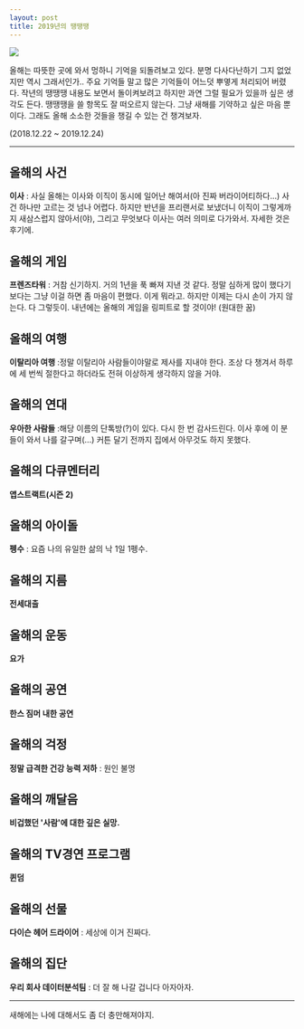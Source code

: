 ```yaml
---
layout: post
title: 2019년의 땡땡땡
---
```


![](https://scontent-lga3-1.cdninstagram.com/v/t51.2885-15/sh0.08/e35/s640x640/79180638_157808462201513_8738563867151142767_n.jpg?_nc_ht=scontent-lga3-1.cdninstagram.com&_nc_cat=105&_nc_ohc=9XPlRPUqyMEAX8ojv7M&oh=6c372b391e3721554757176dbdb82330&oe=5EA1E8E1)

올해는 따뜻한 곳에 와서 멍하니 기억을 되돌려보고 있다. 분명 다사다난하기 그지 없었지만 역시 그래서인가.. 주요 기억들 말고 많은 기억들이 어느덧 뿌옇게 처리되어 버렸다. 
작년의 땡땡땡 내용도 보면서 돌이켜보려고 하지만 과연 그럴 필요가 있을까 싶은 생각도 든다. 땡땡땡을 쓸 항목도 잘 떠오르지 않는다. 그냥 새해를 기약하고 싶은 마음 뿐이다. 
그래도 올해 소소한 것들을 챙길 수 있는 건 챙겨보자.

(2018.12.22 ~ 2019.12.24)

---

## 올해의 사건

**이사** : 사실 올해는 이사와 이직이 동시에 일어난 해여서(아 진짜 버라이어티하다...) 사건 하나만 고르는 것 넘나 어렵다. 하지만 반년을 프리랜서로 보냈더니 이직이 그렇게까지 새삼스럽지 않아서(야), 그리고 무엇보다 이사는 여러 의미로 다가와서. 자세한 것은 후기에.

## 올해의 게임

**프렌즈타워** : 거참 신기하지. 거의 1년을 푹 빠져 지낸 것 같다. 정말 심하게 많이 했다기 보다는 그냥 이걸 하면 좀 마음이 편했다. 이게 뭐라고.  하지만 이제는 다시 손이 가지 않는다. 다 그렇듯이. 내년에는 올해의 게임을 링피트로 할 것이야! (원대한 꿈)

## 올해의 여행

**이탈리아 여행** :정말 이탈리아 사람들이야말로 제사를 지내야 한다. 조상 다 챙겨서 하루에 세 번씩 절한다고 하더라도 전혀 이상하게 생각하지 않을 거야. 

## 올해의 연대

**우아한 사람들** :해당 이름의 단톡방(?)이 있다. 다시 한 번 감사드린다. 이사 후에 이 분들이 와서 나를 갈구며(...) 커튼 달기 전까지 집에서 아무것도 하지 못했다. 

## 올해의 다큐멘터리 

**앱스트랙트(시즌 2)**

## 올해의 아이돌

**펭수** : 요즘 나의 유일한 삶의 낙 1일 1펭수.

## 올해의 지름

**전세대출**

## 올해의 운동

**요가**

## 올해의 공연

**한스 짐머 내한 공연**

## 올해의 걱정

**정말 급격한 건강 능력 저하** : 원인 불명

## 올해의 깨달음

**비겁했던 '사람'에 대한 깊은 실망.**

## 올해의 TV경연 프로그램 

**퀸덤**

## 올해의 선물

**다이슨 헤어 드라이어** : 세상에 이거 진짜다. 

## 올해의 집단

**우리 회사 데이터분석팀** : 더 잘 해 나갈 겁니다 아자아자.

---
새해에는 나에 대해서도 좀 더 충만해져야지.
